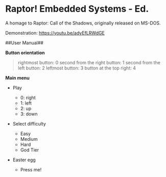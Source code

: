 # Raptor! Embedded Systems - Ed.
A homage to Raptor: Call of the Shadows, originally released on MS-DOS.

Demonstration: https://youtu.be/adyEfLRWdGE

##User Manual##

**Button orientation**

>rightmost button: 0
>second from the right button: 1
>second from the left button: 2
>leftmost button: 3
>button at the top right: 4

**Main menu**

* Play
	* 0: right
	* 1: left
	* 2: up
	* 3: down

* Select difficulty
	* Easy
	* Medium
	* Hard
	* God Tier

* Easter egg
	* Press me!



